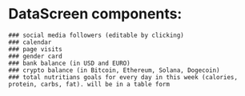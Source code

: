 # DataScreen components:

    ### social media followers (editable by clicking)
    ### calendar
    ### page visits
    ### gender card
    ### bank balance (in USD and EURO)
    ### crypto balance (in Bitcoin, Ethereum, Solana, Dogecoin)
    ### total nutritians goals for every day in this week (calories, protein, carbs, fat). will be in a table form

